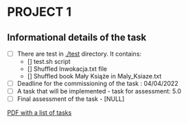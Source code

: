 # PROJECT 1



## Informational details of the task 

- [ ] There are test in [./test](https://gitlab.com/JasinskiR259384/pamsi-2022/-/tree/main/PROJECT_1/tests) directory. It contains:
    - [] test.sh script
    - [] Shuffled Inwokacja.txt file
    - [] Shuffled book Mały Książe in Maly_Ksiaze.txt
- [ ] Deadline for the commissioning of the task : 04/04/2022
- [ ] A task that will be implemented  - task for assessment: 5.0
- [ ] Final assessment of the task  - [NULL]

[PDF with a list of tasks ](https://gitlab.com/JasinskiR259384/pamsi-2022/-/blob/dev1.0/proj1.pdf)
